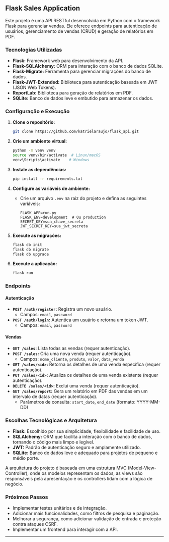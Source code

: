 ## Flask Sales Application

Este projeto é uma API RESTful desenvolvida em Python com o framework Flask para gerenciar vendas. Ele oferece endpoints para autenticação de usuários, gerenciamento de vendas (CRUD) e geração de relatórios em PDF.

### Tecnologias Utilizadas

* **Flask:** Framework web para desenvolvimento da API.
* **Flask-SQLAlchemy:** ORM para interação com o banco de dados SQLite.
* **Flask-Migrate:** Ferramenta para gerenciar migrações do banco de dados.
* **Flask-JWT-Extended:** Biblioteca para autenticação baseada em JWT (JSON Web Tokens).
* **ReportLab:** Biblioteca para geração de relatórios em PDF.
* **SQLite:** Banco de dados leve e embutido para armazenar os dados.

### Configuração e Execução

1. **Clone o repositório:**

   ```bash
   git clone https://github.com/katrielaraujo/flask_api.git
   ```

2. **Crie um ambiente virtual:**

   ```bash
   python -m venv venv
   source venv/bin/activate  # Linux/macOS
   venv\Scripts\activate    # Windows
   ```

3. **Instale as dependências:**

   ```bash
   pip install -r requirements.txt
   ```

4. **Configure as variáveis de ambiente:**

   * Crie um arquivo `.env` na raiz do projeto e defina as seguintes variáveis:
     ```
     FLASK_APP=run.py
     FLASK_ENV=development  # Ou production
     SECRET_KEY=sua_chave_secreta
     JWT_SECRET_KEY=sua_jwt_secreta
     ```

5. **Execute as migrações:**

   ```bash
   flask db init
   flask db migrate
   flask db upgrade
   ```

6. **Execute a aplicação:**

   ```bash
   flask run
   ```

### Endpoints

#### Autenticação

* **`POST /auth/register`:** Registra um novo usuário.
    * Campos: `email`, `password`
* **`POST /auth/login`:** Autentica um usuário e retorna um token JWT.
    * Campos: `email`, `password`

#### Vendas

* **`GET /sales`:** Lista todas as vendas (requer autenticação).
* **`POST /sales`:** Cria uma nova venda (requer autenticação).
    * Campos: `nome_cliente`, `produto`, `valor`, `data_venda`
* **`GET /sales/<id>`:** Retorna os detalhes de uma venda específica (requer autenticação).
* **`PUT /sales/<id>`:** Atualiza os detalhes de uma venda existente (requer autenticação).
* **`DELETE /sales/<id>`:** Exclui uma venda (requer autenticação).
* **`GET /sales/report`:** Gera um relatório em PDF das vendas em um intervalo de datas (requer autenticação).
    * Parâmetros de consulta: `start_date`, `end_date` (formato: YYYY-MM-DD)

### Escolhas Tecnológicas e Arquitetura

* **Flask:** Escolhido por sua simplicidade, flexibilidade e facilidade de uso.
* **SQLAlchemy:** ORM que facilita a interação com o banco de dados, tornando o código mais limpo e legível.
* **JWT:** Padrão de autenticação seguro e amplamente utilizado.
* **SQLite:** Banco de dados leve e adequado para projetos de pequeno e médio porte.

A arquitetura do projeto é baseada em uma estrutura MVC (Model-View-Controller), onde os modelos representam os dados, as views são responsáveis pela apresentação e os controllers lidam com a lógica de negócio.

### Próximos Passos

* Implementar testes unitários e de integração.
* Adicionar mais funcionalidades, como filtros de pesquisa e paginação.
* Melhorar a segurança, como adicionar validação de entrada e proteção contra ataques CSRF.
* Implementar um frontend para interagir com a API.

---
